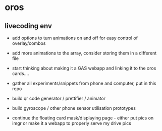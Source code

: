 # oros

  ## livecoding env
  - add options to turn animations on and off for easy control of overlay/combos 
  - add more animations to the array, consider storing them in a different file
  - start thinking about making it a GAS webapp and linking it to the oros cards....  


- gather all experiments/snippets from phone and computer, put in this repo
- build qr code generator / prettifier / animator
- build gyroscope / other phone sensor utilisation prototypes
- continue the floating card mask/displaying page - either put pics on imgr or make it a webapp to properly serve my drive pics
